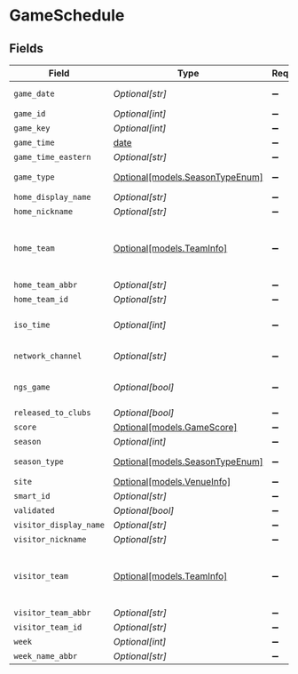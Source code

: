 # GameSchedule


## Fields

| Field                                                                | Type                                                                 | Required                                                             | Description                                                          | Example                                                              |
| -------------------------------------------------------------------- | -------------------------------------------------------------------- | -------------------------------------------------------------------- | -------------------------------------------------------------------- | -------------------------------------------------------------------- |
| `game_date`                                                          | *Optional[str]*                                                      | :heavy_minus_sign:                                                   | Game date MM/DD/YYYY                                                 |                                                                      |
| `game_id`                                                            | *Optional[int]*                                                      | :heavy_minus_sign:                                                   | N/A                                                                  |                                                                      |
| `game_key`                                                           | *Optional[int]*                                                      | :heavy_minus_sign:                                                   | N/A                                                                  |                                                                      |
| `game_time`                                                          | [date](https://docs.python.org/3/library/datetime.html#date-objects) | :heavy_minus_sign:                                                   | N/A                                                                  |                                                                      |
| `game_time_eastern`                                                  | *Optional[str]*                                                      | :heavy_minus_sign:                                                   | Eastern time                                                         |                                                                      |
| `game_type`                                                          | [Optional[models.SeasonTypeEnum]](../models/seasontypeenum.md)       | :heavy_minus_sign:                                                   | Type of NFL season                                                   | REG                                                                  |
| `home_display_name`                                                  | *Optional[str]*                                                      | :heavy_minus_sign:                                                   | N/A                                                                  |                                                                      |
| `home_nickname`                                                      | *Optional[str]*                                                      | :heavy_minus_sign:                                                   | N/A                                                                  |                                                                      |
| `home_team`                                                          | [Optional[models.TeamInfo]](../models/teaminfo.md)                   | :heavy_minus_sign:                                                   | Basic team information included in roster responses                  |                                                                      |
| `home_team_abbr`                                                     | *Optional[str]*                                                      | :heavy_minus_sign:                                                   | N/A                                                                  |                                                                      |
| `home_team_id`                                                       | *Optional[str]*                                                      | :heavy_minus_sign:                                                   | N/A                                                                  |                                                                      |
| `iso_time`                                                           | *Optional[int]*                                                      | :heavy_minus_sign:                                                   | ISO timestamp in milliseconds                                        |                                                                      |
| `network_channel`                                                    | *Optional[str]*                                                      | :heavy_minus_sign:                                                   | Broadcast network                                                    |                                                                      |
| `ngs_game`                                                           | *Optional[bool]*                                                     | :heavy_minus_sign:                                                   | Next Gen Stats available                                             |                                                                      |
| `released_to_clubs`                                                  | *Optional[bool]*                                                     | :heavy_minus_sign:                                                   | N/A                                                                  |                                                                      |
| `score`                                                              | [Optional[models.GameScore]](../models/gamescore.md)                 | :heavy_minus_sign:                                                   | N/A                                                                  |                                                                      |
| `season`                                                             | *Optional[int]*                                                      | :heavy_minus_sign:                                                   | N/A                                                                  |                                                                      |
| `season_type`                                                        | [Optional[models.SeasonTypeEnum]](../models/seasontypeenum.md)       | :heavy_minus_sign:                                                   | Type of NFL season                                                   | REG                                                                  |
| `site`                                                               | [Optional[models.VenueInfo]](../models/venueinfo.md)                 | :heavy_minus_sign:                                                   | N/A                                                                  |                                                                      |
| `smart_id`                                                           | *Optional[str]*                                                      | :heavy_minus_sign:                                                   | N/A                                                                  |                                                                      |
| `validated`                                                          | *Optional[bool]*                                                     | :heavy_minus_sign:                                                   | N/A                                                                  |                                                                      |
| `visitor_display_name`                                               | *Optional[str]*                                                      | :heavy_minus_sign:                                                   | N/A                                                                  |                                                                      |
| `visitor_nickname`                                                   | *Optional[str]*                                                      | :heavy_minus_sign:                                                   | N/A                                                                  |                                                                      |
| `visitor_team`                                                       | [Optional[models.TeamInfo]](../models/teaminfo.md)                   | :heavy_minus_sign:                                                   | Basic team information included in roster responses                  |                                                                      |
| `visitor_team_abbr`                                                  | *Optional[str]*                                                      | :heavy_minus_sign:                                                   | N/A                                                                  |                                                                      |
| `visitor_team_id`                                                    | *Optional[str]*                                                      | :heavy_minus_sign:                                                   | N/A                                                                  |                                                                      |
| `week`                                                               | *Optional[int]*                                                      | :heavy_minus_sign:                                                   | N/A                                                                  |                                                                      |
| `week_name_abbr`                                                     | *Optional[str]*                                                      | :heavy_minus_sign:                                                   | N/A                                                                  | Week 3                                                               |